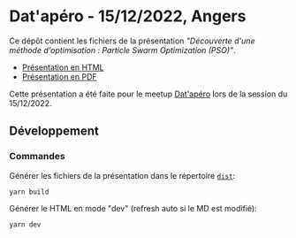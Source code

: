 # Dat'apéro - 15/12/2022, Angers

Ce dépôt contient les fichiers de la présentation _"Découverte d'une méthode d'optimisation : Particle Swarm Optimization (PSO)"_.

- [Présentation en HTML](./dist/presentation-pso.html)
- [Présentation en PDF](./dist/presentation-pso.pdf)

Cette présentation a été faite pour le meetup [Dat'apéro](https://www.meetup.com/datapero-angers/) lors de la session du 15/12/2022.

## Développement

### Commandes

Générer les fichiers de la présentation dans le répertoire [`dist`](./dist/):

```
yarn build
```

Générer le HTML en mode "dev" (refresh auto si le MD est modifié):

```
yarn dev
```
